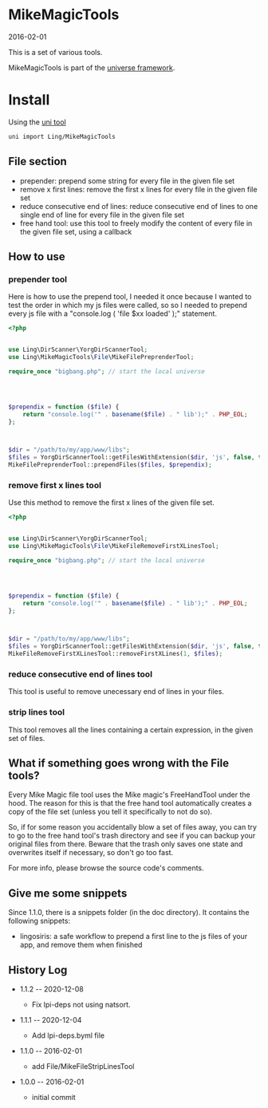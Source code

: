 MikeMagicTools
==============
2016-02-01




This is a set of various tools.



MikeMagicTools is part of the [universe framework](https://github.com/karayabin/universe-snapshot).


Install
=============


Using the [uni tool](https://github.com/lingtalfi/universe-naive-importer)
```bash
uni import Ling/MikeMagicTools
```


File section
-------------------

- prepender: prepend some string for every file in the given file set
- remove x first lines: remove the first x lines for every file in the given file set
- reduce consecutive end of lines: reduce consecutive end of lines to one single end of line for every file in the given file set
- free hand tool: use this tool to freely modify the content of every file in the given file set, using a callback




How to use
-------------



### prepender tool 

Here is how to use the prepend tool, 
I needed it once because I wanted to test the order in which my js files were called,
so so I needed to prepend every js file with a "console.log ( 'file $xx loaded' );" statement.


```php
<?php


use Ling\DirScanner\YorgDirScannerTool;
use Ling\MikeMagicTools\File\MikeFilePreprenderTool;

require_once "bigbang.php"; // start the local universe




$prependix = function ($file) {
    return "console.log('" . basename($file) . " lib');" . PHP_EOL;
};



$dir = "/path/to/my/app/www/libs";
$files = YorgDirScannerTool::getFilesWithExtension($dir, 'js', false, true);
MikeFilePreprenderTool::prependFiles($files, $prependix);


```


### remove first x lines tool 

Use this method to remove the first x lines of the given file set.


```php
<?php


use Ling\DirScanner\YorgDirScannerTool;
use Ling\MikeMagicTools\File\MikeFileRemoveFirstXLinesTool;

require_once "bigbang.php"; // start the local universe




$prependix = function ($file) {
    return "console.log('" . basename($file) . " lib');" . PHP_EOL;
};



$dir = "/path/to/my/app/www/libs";
$files = YorgDirScannerTool::getFilesWithExtension($dir, 'js', false, true);
MikeFileRemoveFirstXLinesTool::removeFirstXLines(1, $files);


```


### reduce consecutive end of lines tool 
 
This tool is useful to remove unecessary end of lines in your files.


### strip lines tool
 
This tool removes all the lines containing a certain expression, in the given set of files.

 
 



What if something goes wrong with the File tools?
-------------------------------------

Every Mike Magic file tool uses the Mike magic's FreeHandTool under the hood.
The reason for this is that the free hand tool automatically creates a copy of the file set (unless
you tell it specifically to not do so).

So, if for some reason you accidentally blow a set of files away, you can try to go to the 
free hand tool's trash directory and see if you can backup your original files from there.
Beware that the trash only saves one state and overwrites itself if necessary, so don't go too fast.

For more info, please browse the source code's comments.



Give me some snippets
-----------------

Since 1.1.0, there is a snippets folder (in the doc directory).
It contains the following snippets:

- lingosiris: a safe workflow to prepend a first line to the js files of your app, and remove them when finished




History Log
------------------

- 1.1.2 -- 2020-12-08

    - Fix lpi-deps not using natsort.

- 1.1.1 -- 2020-12-04

    - Add lpi-deps.byml file

- 1.1.0 -- 2016-02-01

    - add File/MikeFileStripLinesTool
    
- 1.0.0 -- 2016-02-01

    - initial commit
    
    